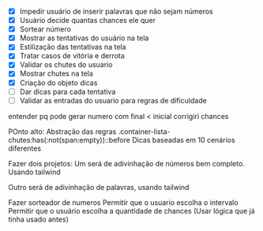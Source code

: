 - [X] Impedir usuário de inserir palavras que não sejam números
- [X] Usuário decide quantas chances ele quer
- [X] Sortear número
- [X] Mostrar as tentativas do usuário na tela
- [X] Estilização das tentativas na tela
- [X] Tratar casos de vitória e derrota
- [X] Validar os chutes do usuario
- [X] Mostrar chutes na tela
- [X] Criação do objeto dicas
- [ ] Dar dicas para cada tentativa
- [ ] Validar as entradas do usuario para regras de dificuldade

entender pq pode gerar numero com final < inicial
corrigiri chances

POnto alto:
Abstração das regras
.container-lista-chutes:has(:not(span:empty))::before
Dicas baseadas em 10 cenários diferentes



Fazer dois projetos:
Um será de adivinhação de números bem completo. Usando tailwind

Outro será de adivinhação de palavras, usando tailwind

Fazer sorteador de numeros
Permitir que o usuario escolha o intervalo
Permitir que o usuário escolha a quantidade de chances
(Usar lógica que já tinha usado antes)
